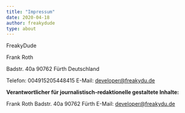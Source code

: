 ```yaml
---
title: "Impressum"
date: 2020-04-18
author: freakydude
type: about
---
```

FreakyDude

Frank Roth

Badstr. 40a
90762 Fürth
Deutschland

Telefon: 004915205448415
E-Mail: developer@freakydu.de

**Verantwortlicher für journalistisch-redaktionelle gestaltete Inhalte:**

Frank Roth
Badstr. 40a
90762 Fürth
E-Mail: developer@freakydu.de
